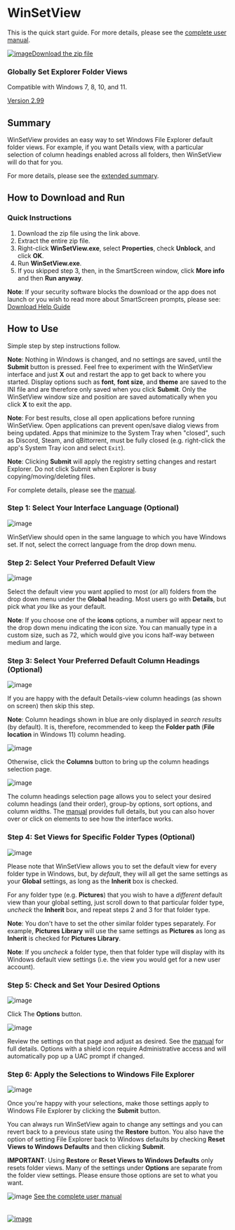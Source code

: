 # WinSetView
<!--
To view this document formatted (instead of as raw text) just click the Help button in WinSetView.
You can also manually navigate your browser to: https://lesferch.github.io/WinSetView.
-->

This is the quick start guide. For more details, please see the [complete user manual](./Manual.md).

[![image](https://github.com/LesFerch/WinSetView/assets/79026235/0188480f-ca53-45d5-b9ff-daafff32869e)Download the zip file](https://github.com/LesFerch/WinSetView/archive/refs/heads/main.zip)

### Globally Set Explorer Folder Views

Compatible with Windows 7, 8, 10, and 11.

[Version 2.99](./VersionHistory.md)

## Summary

WinSetView provides an easy way to set Windows File Explorer default folder views. For example, if you want Details view, with a particular selection of column headings enabled across all folders, then WinSetView will do that for you.

For more details, please see the [extended summary](./README-more.md).

## How to Download and Run

### Quick Instructions

1. Download the zip file using the link above.
2. Extract the entire zip file.
3. Right-click **WinSetView.exe**, select **Properties**, check **Unblock**, and click **OK**.
4. Run **WinSetView.exe**.
5. If you skipped step 3, then, in the SmartScreen window, click **More info** and then **Run anyway**.

**Note**: If your security software blocks the download or the app does not launch or you wish to read more about SmartScreen prompts, please see: [Download Help Guide](./DownloadHelp.md)

## How to Use

Simple step by step instructions follow.

**Note**: Nothing in Windows is changed, and no settings are saved, until the **Submit** button is pressed. Feel free to experiment with the WinSetView interface and just **X** out and restart the app to get back to where you started. Display options such as **font**, **font size**, and **theme** are saved to the INI file and are therefore only saved when you click **Submit**. Only the WinSetView window size and position are saved automatically when you click **X** to exit the app.

**Note**: For best results, close all open applications before running WinSetView. Open applications can prevent open/save dialog views from being updated. Apps that minimize to the System Tray when "closed", such as Discord, Steam, and qBittorrent, must be fully closed (e.g. right-click the app's System Tray icon and select `Exit`).

**Note**: Clicking **Submit** will apply the registry setting changes and restart Explorer. Do not click Submit when Explorer is busy copying/moving/deleting files.

For complete details, please see the [manual](./Manual.md).

### Step 1: Select Your Interface Language (Optional)

![image](https://github.com/LesFerch/WinSetView/assets/79026235/ec65e196-e96b-486b-9557-da2f0b29a207)

WinSetView should open in the same language to which you have Windows set. If not, select the correct language from the drop down menu.

### Step 2: Select Your Preferred Default View

![image](https://github.com/LesFerch/WinSetView/assets/79026235/28e14cd3-9a3e-4a01-8a33-d12ee3a2e416)


Select the default view you want applied to most (or all) folders from the drop down menu under the **Global** heading. Most users go with **Details**, but pick what *you* like as your default.

**Note**: If you choose one of the **icons** options, a number will appear next to the drop down menu indicating the icon size. You can manually type in a custom size, such as 72, which would give you icons half-way between medium and large.

### Step 3: Select Your Preferred Default Column Headings (Optional)

![image](https://github.com/LesFerch/WinSetView/assets/79026235/b7766339-7f07-4df4-acb6-88c8c48b2466)

If you are happy with the default Details-view column headings (as shown on screen) then skip this step.

**Note**: Column headings shown in blue are only displayed in *search results* (by default). It is, therefore, recommended to keep the **Folder path** (**File location** in Windows 11) column heading.

![image](https://github.com/LesFerch/WinSetView/assets/79026235/a51ed69a-6373-4a0d-9056-cdce67e104c9)

Otherwise, click the **Columns** button to bring up the column headings selection page.

![image](https://github.com/LesFerch/WinSetView/assets/79026235/4d682192-9447-42aa-8c5b-ecb973669acd)

The column headings selection page allows you to select your desired column headings (and their order), group-by options, sort options, and column widths. The [manual](./Manual.md#columns) provides full details, but you can also hover over or click on elements to see how the interface works.

### Step 4: Set Views for Specific Folder Types (Optional)

![image](https://github.com/LesFerch/WinSetView/assets/79026235/acc2f0d2-63ce-4475-b0a0-325abb7c75e1)

Please note that WinSetView allows you to set the default view for every folder type in Windows, but, by *default*, they will all get the same settings as your **Global** settings, as long as the **Inherit** box is checked.

For any folder type (e.g. **Pictures**) that you wish to have a *different* default view than your global setting, just scroll down to that particular folder type, *uncheck* the **Inherit** box, and repeat steps 2 and 3 for that folder type.

**Note**: You don't have to set the other similar folder types separately. For example, **Pictures Library** will use the same settings as **Pictures** as long as **Inherit** is checked for **Pictures Library**.

**Note**: If you *uncheck* a folder type, then that folder type will display with its Windows default view settings (i.e. the view you would get for a new user account).

### Step 5: Check and Set Your Desired Options

![image](https://github.com/LesFerch/WinSetView/assets/79026235/75ebc931-6d65-41e2-94d3-7624773e6004)

Click The **Options** button.

![image](https://github.com/user-attachments/assets/bacda1ed-300b-44c0-8e47-fa778cebf093)

Review the settings on that page and adjust as desired. See the [manual](./Manual.md#options-menu) for full details. Options with a shield icon require Administrative access and will automatically pop up a UAC prompt if changed.

### Step 6: Apply the Selections to Windows File Explorer

![image](https://github.com/LesFerch/WinSetView/assets/79026235/158ae5ca-3b21-4774-9da9-7529de86f181)

Once you're happy with your selections, make those settings apply to Windows File Explorer by clicking the **Submit** button.

You can always run WinSetView again to change any settings and you can revert back to a previous state using the **Restore** button. You also have the option of setting File Explorer back to Windows defaults by checking **Reset Views to Windows Defaults** and then clicking **Submit**.

**IMPORTANT**: Using **Restore** or **Reset Views to Windows Defaults** only resets folder views. Many of the settings under **Options** are separate from the folder view settings. Please ensure those options are set to what you want.

![image](https://github.com/LesFerch/WinSetView/assets/79026235/50c53943-f673-49da-ad3f-419026deea96)
[See the complete user manual](./Manual.md)
\
\
\
[![image](https://github.com/LesFerch/WinSetView/assets/79026235/63b7acbc-36ef-4578-b96a-d0b7ea0cba3a)](https://github.com/LesFerch/WinSetView)

